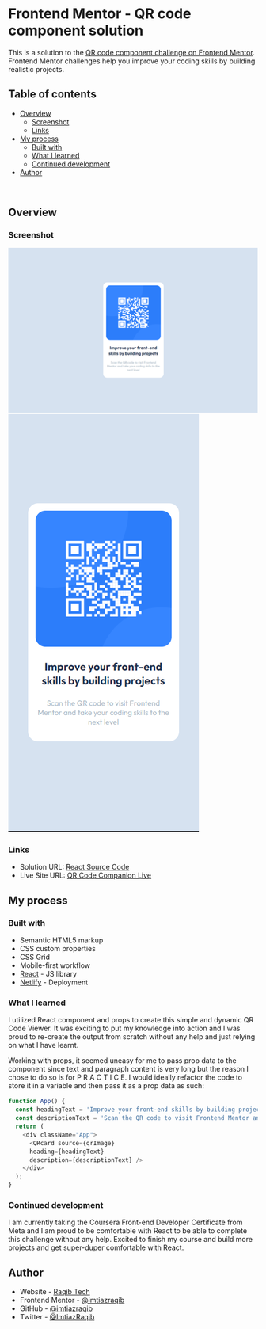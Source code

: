 # Frontend Mentor - QR code component solution

This is a solution to the [QR code component challenge on Frontend Mentor](https://www.frontendmentor.io/challenges/qr-code-component-iux_sIO_H). Frontend Mentor challenges help you improve your coding skills by building realistic projects. 
<br>
## Table of contents

- [Overview](#overview)
  - [Screenshot](#screenshot)
  - [Links](#links)
- [My process](#my-process)
  - [Built with](#built-with)
  - [What I learned](#what-i-learned)
  - [Continued development](#continued-development)
- [Author](#author)

<br>

## Overview

### Screenshot

![Desktop Preview](./src/Assets/desktop-solution-screenshot.png)
![Phone Preview](./src/Assets/phone-solution-screenshot.png)


### Links

- Solution URL: [React Source Code](https://github.com/imtiazraqib/frontendmentor-challenges/tree/master/qr-code-component-main/solution/qr-code-viewer/src)
- Live Site URL: [QR Code Companion Live](https://fem-qr-code-companion.netlify.app/)

## My process

### Built with

- Semantic HTML5 markup
- CSS custom properties
- CSS Grid
- Mobile-first workflow
- [React](https://reactjs.org/) - JS library
- [Netlify](https://www.netlify.com/) - Deployment


### What I learned

I utilized React component and props to create this simple and dynamic QR Code Viewer. It was exciting to put my knowledge into action and I was proud to re-create the output from scratch without any help and just relying on what I have learnt.

Working with props, it seemed uneasy for me to pass prop data to the component since text and paragraph content is very long but the reason I chose to do so is for P R A C T I C E. I would ideally refactor the code to store it in a variable and then pass it as a prop data as such:

``` js
function App() {
  const headingText = 'Improve your front-end skills by building projects';
  const descriptionText = 'Scan the QR code to visit Frontend Mentor and take your coding skills to the next level';
  return (
    <div className="App">
      <QRcard source={qrImage}
      heading={headingText}
      description={descriptionText} />
    </div>
  );
}
```

### Continued development

I am currently taking the Coursera Front-end Developer Certificate from Meta and I am proud to be comfortable with React to be able to complete this challenge without any help. Excited to finish my course and build more projects and get super-duper comfortable with React.



## Author

- Website - [Raqib Tech](https://raqib.tech)
- Frontend Mentor - [@imtiazraqib](https://www.frontendmentor.io/profile/imtiazraqib)
- GitHub - [@imtiazraqib](https://github.com/imtiazraqib)
- Twitter - [@ImtiazRaqib](https://www.twitter.com/ImtiazRaqib)
